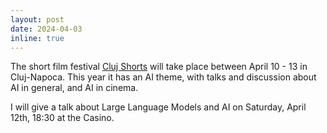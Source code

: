 ```yaml
---
layout: post
date: 2024-04-03
inline: true
---
```


The short film festival <a href="https://clujshorts.ro/">Cluj Shorts</a> will take place between April 10 - 13 in Cluj-Napoca. This year it has an AI theme, with talks and discussion about AI in general, and AI in cinema.

I will give a talk about Large Language Models and AI on Saturday, April 12th, 18:30 at the Casino.

